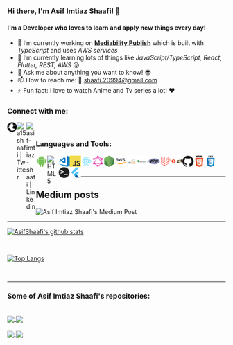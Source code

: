 ### Hi there, I'm Asif Imtiaz Shaafi! 👋

#### I'm a Developer who loves to learn and apply new things every day!

- 🔭 I’m currently working on [**Mediability Publish**][mediability] which is built with _TypeScript_ and uses _AWS services_
- 🌱 I’m currently learning lots of things like _JavaScript/TypeScript, React, Flutter, REST, AWS_ 😜
- 💬 Ask me about anything you want to know! 😎
- 📫 How to reach me: :e-mail: shaafi.20994@gmail.com 
- ⚡ Fun fact: I love to watch Anime and Tv series a lot! :heart:


### Connect with me:

[<img align="left" alt="asifshaafi.apphousebd.com" width="22px" src="https://raw.githubusercontent.com/iconic/open-iconic/master/svg/globe.svg" />][website]
[<img align="left" alt="a15shaafi | Twitter" width="22px" src="https://cdn.jsdelivr.net/npm/simple-icons@v3/icons/twitter.svg" />][twitter]
[<img align="left" alt="asif-imtiaz-shaafi | LinkedIn" width="22px" src="https://cdn.jsdelivr.net/npm/simple-icons@v3/icons/linkedin.svg" />][linkedin]

<br />

### Languages and Tools:

<img align="left" alt="HTML5" width="26px" src="https://raw.githubusercontent.com/github/explore/80688e429a7d4ef2fca1e82350fe8e3517d3494d/topics/android/android.png" />
<img align="left" alt="HTML5" width="26px" src="https://upload.wikimedia.org/wikipedia/commons/thumb/3/34/Android_Studio_icon.svg/1200px-Android_Studio_icon.svg.png" />
<img align="left" alt="Visual Studio Code" width="26px" src="https://raw.githubusercontent.com/github/explore/80688e429a7d4ef2fca1e82350fe8e3517d3494d/topics/visual-studio-code/visual-studio-code.png" />
<img align="left" alt="JavaScript" width="26px" src="https://raw.githubusercontent.com/github/explore/80688e429a7d4ef2fca1e82350fe8e3517d3494d/topics/javascript/javascript.png" />
<img align="left" alt="React" width="26px" src="https://raw.githubusercontent.com/github/explore/80688e429a7d4ef2fca1e82350fe8e3517d3494d/topics/react/react.png" />
<img align="left" alt="GraphQL" width="26px" src="https://raw.githubusercontent.com/github/explore/80688e429a7d4ef2fca1e82350fe8e3517d3494d/topics/graphql/graphql.png" />
<img align="left" alt="Node.js" width="26px" src="https://raw.githubusercontent.com/github/explore/80688e429a7d4ef2fca1e82350fe8e3517d3494d/topics/nodejs/nodejs.png" />
<img align="left" alt="AWS" width="26px" src="https://raw.githubusercontent.com/github/explore/80688e429a7d4ef2fca1e82350fe8e3517d3494d/topics/aws/aws.png" />
<img align="left" alt="MySQL" width="26px" src="https://raw.githubusercontent.com/github/explore/80688e429a7d4ef2fca1e82350fe8e3517d3494d/topics/mysql/mysql.png" />
<img align="left" alt="MongoDB" width="26px" src="https://raw.githubusercontent.com/github/explore/80688e429a7d4ef2fca1e82350fe8e3517d3494d/topics/mongodb/mongodb.png" />
<img align="left" alt="MongoDB" width="26px" src="https://raw.githubusercontent.com/github/explore/80688e429a7d4ef2fca1e82350fe8e3517d3494d/topics/php/php.png" />
<img align="left" alt="MongoDB" width="26px" src="https://raw.githubusercontent.com/github/explore/80688e429a7d4ef2fca1e82350fe8e3517d3494d/topics/laravel/laravel.png" />
<img align="left" alt="Git" width="26px" src="https://raw.githubusercontent.com/github/explore/80688e429a7d4ef2fca1e82350fe8e3517d3494d/topics/git/git.png" />
<img align="left" alt="GitHub" width="26px" src="https://raw.githubusercontent.com/github/explore/78df643247d429f6cc873026c0622819ad797942/topics/github/github.png" />
<img align="left" alt="HTML5" width="26px" src="https://raw.githubusercontent.com/github/explore/80688e429a7d4ef2fca1e82350fe8e3517d3494d/topics/html/html.png" />
<img align="left" alt="CSS3" width="26px" src="https://raw.githubusercontent.com/github/explore/80688e429a7d4ef2fca1e82350fe8e3517d3494d/topics/css/css.png" />
<img align="left" alt="HTML5" width="26px" src="https://raw.githubusercontent.com/github/explore/80688e429a7d4ef2fca1e82350fe8e3517d3494d/topics/terminal/terminal.png" />
<img align="left" alt="HTML5" width="26px" src="https://raw.githubusercontent.com/github/explore/80688e429a7d4ef2fca1e82350fe8e3517d3494d/topics/flutter/flutter.png" />

<br />
<br />

---

## Medium posts

![Asif Imtiaz Shaafi's Medium Post](https://mediumblog-cards.vercel.app/getMediumBlogs?username=asifimtiazshaafi&type=horizontal)



---

[![AsifShaafi's github stats](https://github-readme-stats.vercel.app/api?username=AsifShaafi&show_icons=true&hide_border=true&count_private=true)](https://medium.com/@asifimtiazshaafi)

<br />

[![Top Langs](https://github-readme-stats.vercel.app/api/top-langs/?username=AsifShaafi&layout=compact&count_private=true&langs_count=8)](https://github.com/AsifShaafi/github-readme-stats)

<br />

---

### Some of Asif Imtiaz Shaafi's repositories: 

<br />

<a href="https://github.com/AsifShaafi/aws_lambda_github_pipeline">
  <img align="center" src="https://github-readme-stats.vercel.app/api/pin/?username=AsifShaafi&repo=aws_lambda_github_pipeline" />
</a>


<a href="https://github.com/AsifShaafi/kaltura_typescript_test">
  <img align="center" src="https://github-readme-stats.vercel.app/api/pin/?username=AsifShaafi&repo=kaltura_typescript_test" />
</a>

<br />

<br />

<a href="https://github.com/AsifShaafi/rest_to_graphql">
  <img align="center" src="https://github-readme-stats.vercel.app/api/pin/?username=AsifShaafi&repo=rest_to_graphql" />
</a>


<a href="https://github.com/AsifShaafi/react_aws_amplify">
  <img align="center" src="https://github-readme-stats.vercel.app/api/pin/?username=AsifShaafi&repo=react_aws_amplify" />
</a>

<br />

[mediability]: https://publish.mediability.com/
[website]: https://asifshaafi.apphousebd.com
[twitter]: https://twitter.com/a15shaafi
[linkedin]: https://linkedin.com/in/asif-imtiaz-shaafi

